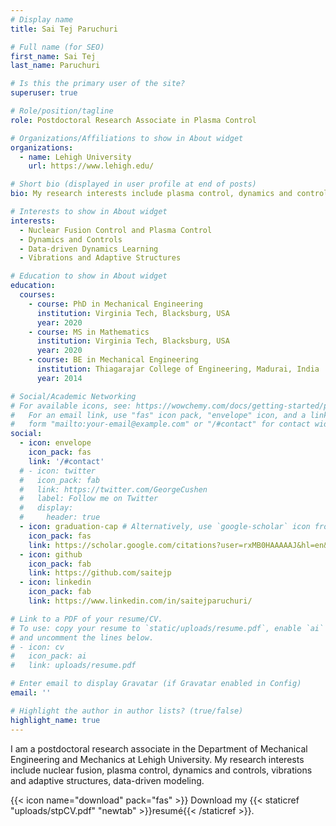 ```yaml
---
# Display name
title: Sai Tej Paruchuri

# Full name (for SEO)
first_name: Sai Tej
last_name: Paruchuri

# Is this the primary user of the site?
superuser: true

# Role/position/tagline
role: Postdoctoral Research Associate in Plasma Control

# Organizations/Affiliations to show in About widget
organizations:
  - name: Lehigh University
    url: https://www.lehigh.edu/

# Short bio (displayed in user profile at end of posts)
bio: My research interests include plasma control, dynamics and controls, vibrations and adaptive structures, data-driven modeling.

# Interests to show in About widget
interests:
  - Nuclear Fusion Control and Plasma Control
  - Dynamics and Controls
  - Data-driven Dynamics Learning
  - Vibrations and Adaptive Structures

# Education to show in About widget
education:
  courses:
    - course: PhD in Mechanical Engineering
      institution: Virginia Tech, Blacksburg, USA
      year: 2020
    - course: MS in Mathematics
      institution: Virginia Tech, Blacksburg, USA
      year: 2020
    - course: BE in Mechanical Engineering
      institution: Thiagarajar College of Engineering, Madurai, India
      year: 2014

# Social/Academic Networking
# For available icons, see: https://wowchemy.com/docs/getting-started/page-builder/#icons
#   For an email link, use "fas" icon pack, "envelope" icon, and a link in the
#   form "mailto:your-email@example.com" or "/#contact" for contact widget.
social:
  - icon: envelope
    icon_pack: fas
    link: '/#contact'
  # - icon: twitter
  #   icon_pack: fab
  #   link: https://twitter.com/GeorgeCushen
  #   label: Follow me on Twitter
  #   display:
  #     header: true
  - icon: graduation-cap # Alternatively, use `google-scholar` icon from `ai` icon pack
    icon_pack: fas
    link: https://scholar.google.com/citations?user=rxMB0HAAAAAJ&hl=en&oi=ao
  - icon: github
    icon_pack: fab
    link: https://github.com/saitejp
  - icon: linkedin
    icon_pack: fab
    link: https://www.linkedin.com/in/saitejparuchuri/

# Link to a PDF of your resume/CV.
# To use: copy your resume to `static/uploads/resume.pdf`, enable `ai` icons in `params.yaml`,
# and uncomment the lines below.
# - icon: cv
#   icon_pack: ai
#   link: uploads/resume.pdf

# Enter email to display Gravatar (if Gravatar enabled in Config)
email: ''

# Highlight the author in author lists? (true/false)
highlight_name: true
---
```


I am a postdoctoral research associate in the Department of Mechanical Engineering and Mechanics at Lehigh University. My research interests include nuclear fusion, plasma control, dynamics and controls, vibrations and adaptive structures, data-driven modeling.

{{< icon name="download" pack="fas" >}} Download my {{< staticref "uploads/stpCV.pdf" "newtab" >}}resumé{{< /staticref >}}.
